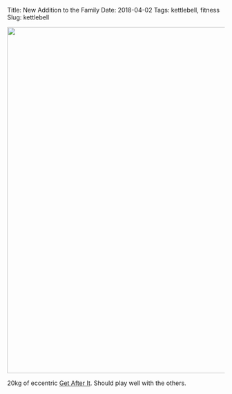 Title: New Addition to the Family
Date: 2018-04-02
Tags: kettlebell, fitness
Slug: kettlebell

<img src="{static}/media/images/2018-04-02 kettlebell family.jpg" width="800px" class="align-center" loading="lazy" />

20kg of eccentric [Get After It](http://jockopodcast.com). Should play well with the others.
